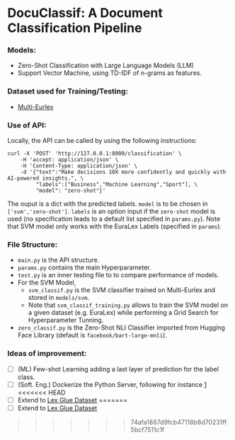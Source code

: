 # DocuClassif: A Document Classification Pipeline

### Models:
- Zero-Shot Classification with Large Language Models (LLM)
- Support Vector Machine, using TD-IDF of n-grams as features.

### Dataset used for Training/Testing:
- [Multi-Eurlex](https://huggingface.co/datasets/multi_eurlex#dataset-structure)

### Use of API:

Locally, the API can be called by using the following instructions:
```
curl -X 'POST' 'http://127.0.0.1:8000/classification' \
    -H 'accept: application/json' \
    -H 'Content-Type: application/json' \
    -d '{"text":"Make decisions 10X more confidently and quickly with AI-powered insights.", \
         "labels":["Business","Machine Learning","Sport"], \
         "model": "zero-shot"}'
```
The ouput is a dict with the predicted labels. ```model``` is to be chosen in ```['svm','zero-shot']```. ```labels``` is an option input if the ```zero-shot``` model is used (no specification leads to a default list specified in  ```params.py```). Note that SVM model only works with the EuraLex Labels (specified in  ```params```).

### File Structure:
- ```main.py``` is the API structure.
-  ```params.py``` contains the main Hyperparameter.
-  ```test.py``` is an inner testing file to to compare performance of models.
- For the SVM Model, 
  - ```svm_classif.py``` is the SVM classifier trained on Multi-Eurlex and stored in ```models/svm```. 
  - Note that ```svm_classif_training.py``` allows to train the SVM model on a given dataset (e.g. EuraLex) while performing a Grid Search for Hyperparameter Tunning.
-  ```zero_classif.py``` is the Zero-Shot NLI Classifier imported from Hugging Face Library (default is ```facebook/bart-large-mnli```).


### Ideas of improvement:
- [ ] (ML) Few-shot Learning adding a last layer of prediction for the label class. 
- [ ] (Soft. Eng.) Dockerize the Python Server, following for instance [1](https://chatbotslife.com/deploying-transformer-models-1350876016f)
<<<<<<< HEAD
- [ ] Extend to [Lex Glue Dataset](https://huggingface.co/datasets/lex_glue)
=======
- [ ] Extend to [Lex Glue Dataset](https://huggingface.co/datasets/lex_glue)
>>>>>>> 74afa1887d9fcb47118b8d70231ff5bcf7511c1f
